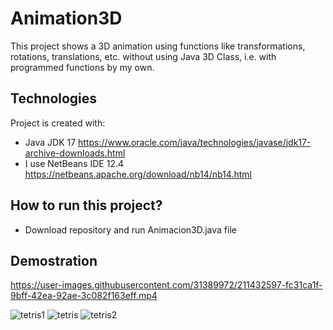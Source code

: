 # Animation3D
This project shows a 3D animation using functions like transformations, rotations, translations, etc. without using Java 3D Class, i.e. with programmed functions by my own.

## Technologies
Project is created with:
* Java JDK 17 https://www.oracle.com/java/technologies/javase/jdk17-archive-downloads.html
* I use NetBeans IDE 12.4 https://netbeans.apache.org/download/nb14/nb14.html

## How to run this project?
* Download repository and run Animacion3D.java file

## Demostration


https://user-images.githubusercontent.com/31389972/211432597-fc31ca1f-9bff-42ea-92ae-3c082f163eff.mp4

![tetris1](https://user-images.githubusercontent.com/31389972/186796841-ba45a051-77ba-4d71-801c-1d22a6d29805.JPG)
![tetris](https://user-images.githubusercontent.com/31389972/186796451-e94f4bbf-10f4-4f9b-8a63-bad172feb325.JPG)
![tetris2](https://user-images.githubusercontent.com/31389972/186797065-6d18e1c5-b97b-4e83-8880-81e081097b6e.JPG)
